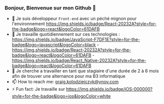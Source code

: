 ### Bonjour, Bienvenue sur mon Github 👋

- 🔭 Je suis développeur ```Front-end``` avec un péché mignon pour l'environnement https://img.shields.io/badge/React-20232A?style=for-the-badge&logo=react&logoColor=61DAFB
- 🌱 Je travaille quotidiennement sur ces technologies : https://img.shields.io/badge/JavaScript-F7DF1E?style=for-the-badge&logo=javascript&logoColor=black -        https://img.shields.io/badge/React-20232A?style=for-the-badge&logo=react&logoColor=61DAFB - https://img.shields.io/badge/React_Native-20232A?style=for-the-badge&logo=react&logoColor=61DAFB 
- 👯 Je cherche a travailler en tant que stagiaire d'une durée de 2 à 6 mois afin de trouver une alternance pour ma B3 informatique 
- 📫 How to reach me: graig.kolodziejczyk@ynov.com
- ⚡ Fun fact: Je travaille sur https://img.shields.io/badge/iOS-000000?style=for-the-badge&logo=ios&logoColor=white 





